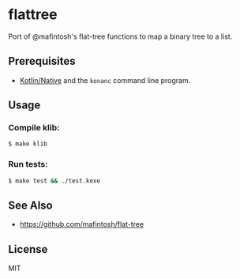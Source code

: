 # flattree

Port of @mafintosh's flat-tree functions to map a binary tree to a list.

## Prerequisites

* [Kotlin/Native](https://github.com/JetBrains/kotlin-native) and the
  `konanc` command line program.

## Usage

### Compile klib:
```sh
$ make klib
```

### Run tests:
```sh
$ make test && ./test.kexe
```

## See Also

* https://github.com/mafintosh/flat-tree

## License

MIT